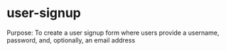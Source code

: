 # user-signup
Purpose: To create a user signup form where users provide a username, password, and, optionally, an email address
